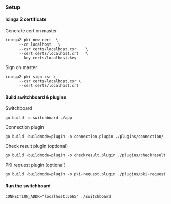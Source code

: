 ### Setup

#### Icinga 2 certificate

Generate cert on master
```
icinga2 pki new-cert  \
      --cn localhost   \
      --csr certs/localhost.csr    \
      --cert certs/localhost.crt   \
      --key certs/localhost.key
```

Sign on master
```
icinga2 pki sign-csr \
      --csr certs/localhost.csr \
      --cert certs/localhost.crt
```

#### Build switchboard & plugins

Switchboard
```
go build -o switchboard ./app
```

Connection plugin
```
go build -buildmode=plugin -o connection.plugin ./plugins/connection/
```

Check result plugin (optional)
```
go build -buildmode=plugin -o checkresult.plugin ./plugins/checkresult
```

PKI request plugin (optional)
```
go build -buildmode=plugin -o pki-request.plugin ./plugins/pki-request
```

#### Run the switchboard

```
CONNECTION_ADDR="localhost:5665" ./switchboard
```